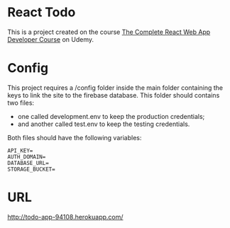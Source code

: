 # React Todo

This is a project created on the course [The Complete React Web App Developer Course](https://www.udemy.com/course/the-complete-react-web-app-developer-course/) on Udemy.

# Config
This project requires a /config folder inside the main folder containing the keys to link the site to the firebase database.
This folder should contains two files:
- one called development.env to keep the production credentials;
- and another called test.env to keep the testing credentials.

Both files should have the following variables:
```
API_KEY=
AUTH_DOMAIN=
DATABASE_URL=
STORAGE_BUCKET=
```

# URL
http://todo-app-94108.herokuapp.com/
